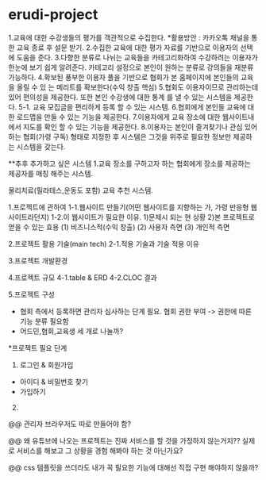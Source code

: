 # erudi-project

1.교육에 대한 수강생들의 평가를 객관적으로 수집한다.
 *활용방안 : 카카오톡 채널을 통한 교육 종료 후 설문 받기.
2.수집한 교육에 대한 평가 자료를 기반으로 이용자의 선택에 도움을 준다.
3.다향한 분류로 나뉘는 교육들을 카테고리화하여 수강하려는 이용자가 한눈에 보기 쉽게     알려준다. 카테고리 설정으로 본인이 원하는 분류로 강의들을 재분류 가능하다.
4.확보된 풍부한 이용자 풀을 기반으로 협회가 본 홈페이지에 본인들의 교육을 올릴 수 있    는 메리트를 확보한다(수익 창출 핵심)
5.협회도 이용자이므로 관리하는데 있어 편의성을 제공한다. 또한 본인 수강생에 대한 통계    를 낼 수 있는 시스템을 제공한다.
 5-1. 교육 모집글을 편리하게 등록 할 수 있는 시스템.
6.협회에게 본인들 교육에 대한 로드맵을 만들 수 있는 기능을 제공한다.
7.이용자에게 교육 장소에 대한 웹사이트내에서 지도를 확인 할 수 있는 기능을 제공한다.
8.이용자는 본인이 즐겨찾기나 관심 있어 하는 협회(가령 구독) 형태로 지정한 후 시스템은 그것을 위주로 필요한 정보만 제공하는 시스템을 갖는다.


**추후 추가하고 싶은 시스템
1.교육 장소를 구하고자 하는 협회에게 장소를 제공하는 제공자를 매칭 해주는 시스템.

물리치료(필라테스,운동도 포함) 교육 추천 시스템.


1.프로젝트에 관하여
 1-1.웹사이트 만들기(어떤 웹사이트를 지향하는 가, 가령 반응형 웹사이트라던지)
 1-2.이 웹사이트가 필요한 이유.
    1)문제시 되는 현 상황
    2)본 프로젝트로 얻을 수 있는 효용
      (1) 비즈니스적(수익 창출)
      (2) 사용자 측면
      (3) 개인적 측면

2.프로젝트 활용 기술(main tech)
 2-1.적용 기술과 기술 적용 이유

3.프로젝트 개발환경

4.프로젝트 규모
 4-1.table & ERD
 4-2.CLOC 결과

5.프로젝트 구성
- 협회 측에서 등록하면 관리자 심사하는 단계 필요. 협회 권한 부여 -> 권한에 따른 기능 분류 필요함
- 어드민,협회,교육생 세 개로 나눌까? 

*프로젝트 필요 단계
1) 로그인 & 회원가입
  - 아이디 & 비밀번호 찾기
  - 가입하기

2)

@@ 관리자 브라우저도 따로 만들어야 함?

@@ 왜 유튜브에 나오는 프로젝트는 진짜 서비스를 할 것을 가정하지 않는거지?? 실제로 서비스를 해보고 그 상황을 경험 해봐야 하는 것 아닌가요?

@@ css 템플릿을 쓰더라도 내가 꼭 필요한 기능에 대해선 직접 구현 해야하지 않을까?
